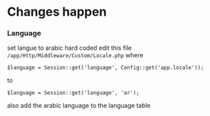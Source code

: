 # Changes happen

### Language   
set langue to arabic hard coded 
edit this file `/app/Http/Middleware/Custom/Locale.php`
where 
```
$language = Session::get('language', Config::get('app.locale'));
```
to 
```
$language = Session::get('language', 'ar');
```
also add the arabic language to the language table 